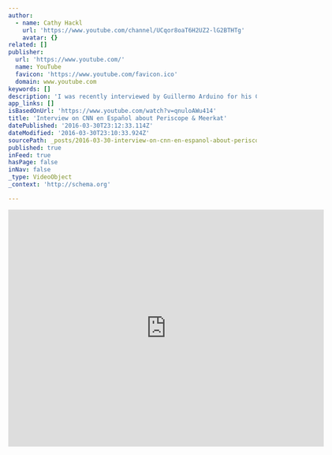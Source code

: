 ```yaml
---
author:
  - name: Cathy Hackl
    url: 'https://www.youtube.com/channel/UCqor8oaT6H2UZ2-lG2BTHTg'
    avatar: {}
related: []
publisher:
  url: 'https://www.youtube.com/'
  name: YouTube
  favicon: 'https://www.youtube.com/favicon.ico'
  domain: www.youtube.com
keywords: []
description: 'I was recently interviewed by Guillermo Arduino for his CNN tech show, Clix about social lives streaming apps Periscope & Meerkat.'
app_links: []
isBasedOnUrl: 'https://www.youtube.com/watch?v=qnuloAWu414'
title: 'Interview on CNN en Español about Periscope & Meerkat'
datePublished: '2016-03-30T23:12:33.114Z'
dateModified: '2016-03-30T23:10:33.924Z'
sourcePath: _posts/2016-03-30-interview-on-cnn-en-espanol-about-periscope-and-meerkat.md
published: true
inFeed: true
hasPage: false
inNav: false
_type: VideoObject
_context: 'http://schema.org'

---
```

<iframe src="https://cdn.embedly.com/widgets/media.html?src=https%3A%2F%2Fwww.youtube.com%2Fembed%2FqnuloAWu414%3Ffeature%3Doembed&amp;url=https%3A%2F%2Fwww.youtube.com%2Fwatch%3Fv%3DqnuloAWu414&amp;image=https%3A%2F%2Fi.ytimg.com%2Fvi%2FqnuloAWu414%2Fhqdefault.jpg&amp;key=b7d04c9b404c499eba89ee7072e1c4f7&amp;type=text%2Fhtml&amp;schema=youtube" width="640" height="480" scrolling="no" frameborder="0" allowfullscreen="allowfullscreen" style=""></iframe>
